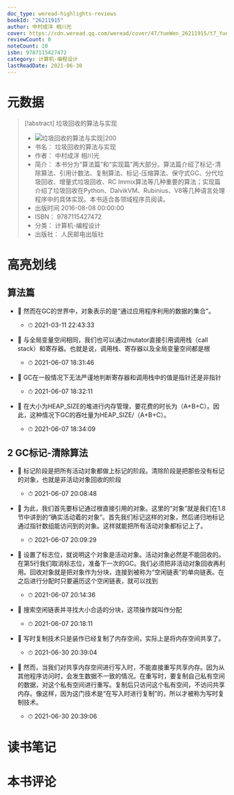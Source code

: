 ```yaml
---
doc_type: weread-highlights-reviews
bookId: "26211915"
author: 中村成洋 相川光
cover: https://cdn.weread.qq.com/weread/cover/47/YueWen_26211915/t7_YueWen_26211915.jpg
reviewCount: 0
noteCount: 10
isbn: 9787115427472
category: 计算机-编程设计
lastReadDate: 2021-06-30
---
```

# 元数据
> [!abstract] 垃圾回收的算法与实现
> - ![ 垃圾回收的算法与实现|200](https://cdn.weread.qq.com/weread/cover/47/YueWen_26211915/t7_YueWen_26211915.jpg)
> - 书名： 垃圾回收的算法与实现
> - 作者： 中村成洋 相川光
> - 简介： 本书分为“算法篇”和“实现篇”两大部分。算法篇介绍了标记-清除算法、引用计数法、复制算法、标记-压缩算法、保守式GC、分代垃圾回收、增量式垃圾回收、RC Immix算法等几种重要的算法；实现篇介绍了垃圾回收在Python、DalvikVM、Rubinius、V8等几种语言处理程序中的具体实现。本书适合各领域程序员阅读。
> - 出版时间 2016-08-08 00:00:00
> - ISBN： 9787115427472
> - 分类： 计算机-编程设计
> - 出版社： 人民邮电出版社

# 高亮划线

## 算法篇


- 📌 然而在GC的世界中，对象表示的是“通过应用程序利用的数据的集合”。 
    - ⏱ 2021-03-11 22:43:33 

- 📌 与全局变量空间相同，我们也可以通过mutator直接引用调用栈（call stack）和寄存器。也就是说，调用栈、寄存器以及全局变量空间都是根 
    - ⏱ 2021-06-07 18:31:46 

- 📌 GC在一般情况下无法严谨地判断寄存器和调用栈中的值是指针还是非指针 
    - ⏱ 2021-06-07 18:32:11 

- 📌 在大小为HEAP_SIZE的堆进行内存管理，要花费的时长为（A+B+C）。因此，这种情况下GC的吞吐量为HEAP_SIZE/（A+B+C）。 
    - ⏱ 2021-06-07 18:34:09 
## 2 GC标记-清除算法


- 📌 标记阶段是把所有活动对象都做上标记的阶段。清除阶段是把那些没有标记的对象，也就是非活动对象回收的阶段 
    - ⏱ 2021-06-07 20:08:48 

- 📌 为此，我们首先要标记通过根直接引用的对象。这里的“对象”就是我们在1.8节中讲到的“确实活动着的对象”。首先我们标记这样的对象，然后递归地标记通过指针数组能访问到的对象。这样就能把所有活动对象都标记上了。 
    - ⏱ 2021-06-07 20:09:29 

- 📌 设置了标志位，就说明这个对象是活动对象。活动对象必然是不能回收的。在第5行我们取消标志位，准备下一次的GC。我们必须把非活动对象回收再利用。回收对象就是把对象作为分块，连接到被称为“空闲链表”的单向链表。在之后进行分配时只要遍历这个空闲链表，就可以找到 
    - ⏱ 2021-06-07 20:14:36 

- 📌 搜索空闲链表并寻找大小合适的分块，这项操作就叫作分配 
    - ⏱ 2021-06-07 20:18:11 

- 📌 写时复制技术只是装作已经复制了内存空间，实际上是将内存空间共享了。 
    - ⏱ 2021-06-30 20:39:04 

- 📌 然而，当我们对共享内存空间进行写入时，不能直接重写共享内存。因为从其他程序访问时，会发生数据不一致的情况。在重写时，要复制自己私有空间的数据，对这个私有空间进行重写。复制后只访问这个私有空间，不访问共享内存。像这样，因为这门技术是“在写入时进行复制”的，所以才被称为写时复制技术。 
    - ⏱ 2021-06-30 20:39:06 
# 读书笔记

# 本书评论
